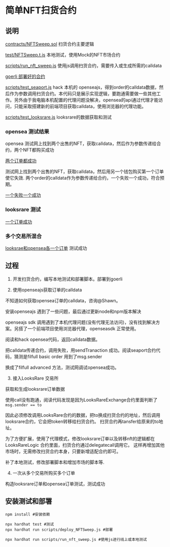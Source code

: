# 简单NFT扫货合约

## 说明
[contracts/NFTSweep.sol](./contracts/NFTSweep.sol) 扫货合约主要逻辑

[test/NFTSweep.t.js](./test/NFTSweep.t.js) 本地测试，使用Mock的NFT市场合约

[scripts/run_nft_sweep.js](./scripts/run_nft_sweep.js) 使用js调用扫货合约，需要传入或生成所需的calldata

[goerli 部署好的合约](https://goerli.etherscan.io/address/0xff633585E090F84F5a2C19CF73DAE2eD2f66dd49)

[scripts/test_seaport.js](./scripts/test_seaport.js) hack 本机的 openseajs，得到order的calldata数据，然后作为参数调用扫货合约。本代码只是展示实现逻辑，要跑通需要做一些其他工作。另外由于我电脑本机配置的代理问题没解决，opensea的api通过代理才能访问，只能采取搭建新的前端项目获取calldata，使用浏览器的代理功能。

[scripts/test_looksrare.js](./scripts/test_looksrare.js) looksrare的数据获取和测试

### opensea 测试结果
opensea 测试网上找到两个出售的NFT，获取calldata，然后作为参数传递给合约，两个NFT都购买成功

[两个订单都成功](https://goerli.etherscan.io/tx/0x926b0e43e7e7c6d051752703523102571d5acaea381fe8d4c380b32a87569539)


测试网上找到两个出售的NFT，获取calldata，然后用另一个钱包购买第一个订单使它失效.  两个order的calldata作为参数传递给合约，一个失败一个成功，符合预期。

[一个失败一个成功](https://goerli.etherscan.io/tx/0x7d3fdfbc5ef6b3d4edcd1c4c2ff2dc758fcbb81ad18d9e9c355944d98b319baf)

### looksrare 测试
[一个订单成功](https://goerli.etherscan.io/tx/0xacee3ae65454bbbf08af6b1cdc0437a9ba0ca71aa1b3aa015b2c6ee55ab95212)

### 多个交易所混合
[looksrae和opensea各一个订单](https://goerli.etherscan.io/tx/0xc4139f1949fa7747be59891d683ea9574de2cc082b09c6c73f4c2584f3dc945d)
测试成功

## 过程
1. 开发扫货合约，编写本地测试和部署脚本。部署到goerli

2. 使用openseajs获取订单的calldata

不知道如何获取opensea订单的calldata，咨询@Shawn。

安装openseajs 遇到了一些问题，最后通过更新node和npm版本解决

openseajs sdk 调用遇到了本机代理问题(没有代理无法访问)，没有找到解决方案。另搭了一个前端项目使用浏览器代理，openseasdk 正常使用。

阅读和hack opensea代码，返回calldata数据。

把calldata传递合约，调用失败，用sendTranaction 成功。阅读seaport合约代码，猜测是filfull basic order 用到了msg.sender

换成了filfull advanced 方法，测试网调试opensea成功。

3. 接入LooksRare 交易所

获取和生成looksrare订单数据

使用call没有跑通，阅读代码发现是因为LooksRareExchange合约里面判断了`msg.sender == to`

因此必须修改调用LooksRare合约的数据，把to换成扫货合约的地址，然后调用looksrare合约，它会把token转移给扫货合约。
扫货合约再tansfer给原来的to地址。

为了方便扩展，使用了代理模式，修改looksrare订单以及转移nft的逻辑都在LooksRareLogic 合约里面，扫货合约通过delegatecall调用它。
这样再增加其他市场时，无需修改扫货合约本身，只要新增适配合约即可。

补了本地测试，修改部署脚本和增加市场的脚本等.

4. 一次从多个交易所购买多个订单

构造looksrare订单和opensea订单测试，测试成功

## 安装测试和部署
```
npm install #安装依赖

npx hardhat test #测试
npx hardhat run scripts/deploy_NFTSweep.js #部署

npx hardhat run scripts/run_nft_sweep.js #使用js进行线上或本地测试
```
